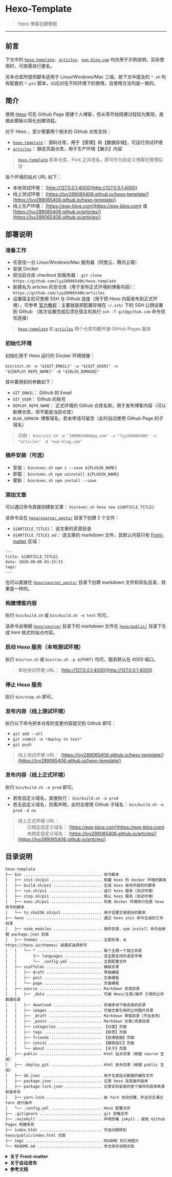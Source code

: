 # Hexo-Template

> Hexo 博客创建模板

------

## 前言

下文中的 [`hexo-template`](https://github.com/lyy289065406/hexo-template)、[`articles`](https://github.com/lyy289065406/articles)、[`exp-blog.com`](https://exp-blog.com) 均仅用于示例说明，实际使用时，可按需自行更名。

另本仓库所提供脚本适用于 Linux/Windows/Mac 三端，故下文中提及的 `*.sh` 均有配套的 `*.ps1` 脚本，以应对在不同环境下的使用，且使用方法均是一致的。


## 简介

使用 [Hexo](https://hexo.io/docs/) 可在 Github Page 搭建个人博客，但从零开始搭建过程较为繁琐，故做此模板以简化创建流程。

对于 Hexo ，至少需要两个相关的 Github 仓库支持：

- [`hexo-template`](https://github.com/lyy289065406/hexo-template)： 源码仓库，用于【管理】和【数据存储】，可运行测试环境
- [`articles`](https://github.com/lyy289065406/articles)： 静态页面仓库，用于生产环境【展示】内容

> [`hexo-template`](https://github.com/lyy289065406/hexo-template) 即本仓库，Fork 之并改名，即可作为自定义博客的管理后台


各个环境的站点 URL 如下：

- 本地测试环境： [http://127.0.0.1:4000](http://127.0.0.1:4000)
- 线上测试环境： [https://lyy289065406.github.io/hexo-template/](https://lyy289065406.github.io/hexo-template/)
- 线上生产环境： [https://exp-blog.com](https://exp-blog.com) 或 [https://lyy289065406.github.io/articles/](https://lyy289065406.github.io/articles/)


## 部署说明

### 准备工作

- 任意找一台 Linux/Windows/Mac 服务器（阿里云、腾讯云等）
- 安装 Docker
- 把当前仓库 checkout 到服务器： `git clone https://github.com/lyy289065406/hexo-template`
- 新建名为 articles 的空仓库（用于发布正式环境的博客内容）： `https://github.com/lyy289065406/articles`
- 设置宿主机可使用 SSH 与 Github 连接（用于把 Hexo 内容发布到正式环境），可参考 [官方教程](https://help.github.com/en/articles/connecting-to-github-with-ssh)：主要就是把配置存储在 `~/.ssh/` 下的 SSH 公钥设置到 Github （首次设置完成后须在宿主机执行 `ssh -T git@github.com` 命令信任连接）

> [`hexo-template`](https://github.com/lyy289065406/hexo-template) 和 [`articles`](https://github.com/lyy289065406/articles) 两个仓库均要开通 GitHub Pages 服务


### 初始化环境

初始化用于 Hexo 运行的 Docker 环境镜像：

`bin/init.sh -e "${GIT_EMAIL}" -u "${GIT_USER}" -n "${DEPLOY_REPO_NAME}" -d "${BLOG_DOMAIN}"`

其中要用到的参数如下：

- `GIT_EMAIL`： Github 的 Email
- `GIT_USER`： Github 的账号
- `DEPLOY_REPO_NAME`： 正式环境的 Github 仓库名称，用于发布博客内容（可以新建仓库，但不能是当前仓库）
- `BLOG_DOMAIN`: 博客域名，若未申请可留空（此时自动使用 Github Page 的子域名）

> 示例： `bin/init.sh -e "289065406@qq.com" -u "lyy289065406" -n "articles" -d "exp-blog.com"`


### 插件安装（可选） 

- 安装： `bin/exec.sh npm i --save ${PLUGIN_NAME}`
- 卸载： `bin/exec.sh npm uninstall ${PLUGIN_NAME}`
- 更新： `bin/exec.sh npm install --save`


### 添加文章

可以通过命令直接创建新文章： `bin/exec.sh hexo new ${ARTICLE_TITLE}`

该命令会在 [`hexo/source/_posts/`](hexo/source/_posts) 目录下创建 2 个文件：

- `${ARTICLE_TITLE}`： 该文章的资源目录
- `${ARTICLE_TITLE}.md`： 该文章的 markdown 文件，其默认内容只有 [Front-matter](https://hexo.io/zh-cn/docs/front-matter.html) 区域：

```
---
title: ${ARTICLE_TITLE}
date: 2020-09-06 03:15:13
tags:
---
```

也可以直接在 [`hexo/source/_posts/`](hexo/source/_posts) 目录下创建 markdown 文件和同名目录，效果是一样的。


### 构建博客内容

执行 `bin/build.sh` 或 `bin/build.sh -e test` 均可。

该命令会根据 [`hexo/source/`](hexo/source) 目录下的 markdown 文件在 [`hexo/public/`](hexo/public) 目录下生成 html 格式的站点内容。


### 启动 Hexo 服务（本地测试环境）

执行 `bin/run.sh` 或 `bin/run.sh -p ${PORT}` 均可，服务默认在 4000 端口。

> 本地测试环境 URL： [http://127.0.0.1:4000](http://127.0.0.1:4000) 


### 停止 Hexo 服务

执行 `bin/stop.sh` 即可。


### 发布内容（线上测试环境）

执行以下命令把本仓库的变更内容提交到 Github 即可：

- `git add --all`
- `git commit -m "deploy to test"`
- `git push`

> 线上测试环境 URL： [https://lyy289065406.github.io/hexo-template/](https://lyy289065406.github.io/hexo-template/)


### 发布内容（线上正式环境）

执行 `bin/build.sh -e prod` 即可。

- 若有自定义域名，直接执行： `bin/build.sh -e prod`
- 若无自定义域名，则需声明，此时会使用 Github 子域名： `bin/build.sh -e prod -d no`

> 线上正式环境 URL：
<br/>　　已绑定自定义域名： [https://exp-blog.com](https://exp-blog.com) 
<br/>　　未绑定自定义域名： [https://lyy289065406.github.io/articles/](https://lyy289065406.github.io/articles/)


## 目录说明

```
hexo-template
├── bin .................................. 命令脚本
│   ├── init.sh/ps1 ...................... 构建 hexo 的 docker 环境的脚本
│   ├── build.sh/ps1 ..................... 生成 hexo 发布内容的的脚本
│   ├── run.sh/ps1 ....................... 运行 hexo 服务（测试环境）
│   ├── stop.sh/ps1 ...................... 停止 hexo 服务（测试环境）
│   ├── exec.sh/ps1 ...................... 利用 docker 环境执行任意 hexo 命令的脚本
│   └── to_sha256.sh/ps1 ................. 用于设置文章密码的脚本
├── hexo ................................. 通过 hexo init 命令生成的工作目录
│   ├── node_modules ..................... 插件目录，npm install 命令会根据 package.json 安装
│   ├── themes ........................... 主题目录，从 https://hexo.io/themes/ 按喜好选择即可
│   │   └── * ............................ 每个主题一个独立目录
│   │       ├── languages ................ 该主题支持的语言环境
│   │       └── _config.yml .............. 主题配置文件
│   ├── scaffolds ........................ 模板目录
│   │   ├── draft ........................ 草稿模板
│   │   ├── post ......................... 文章模板
│   │   └── page ......................... 页面模板
│   ├── source ........................... Markdown 资源目录
│   │   ├── _data ........................ 可被 Hexo/主题/插件 引用的公共数据目录
│   │   ├── download ..................... 存储本地下载资源的目录
│   │   ├── images ....................... 可被文章引用的公共图片目录
│   │   ├── _draft ....................... Markdown 草稿目录（不会发布）
│   │   ├── _posts ....................... Markdown 文章/资源目录
│   │   ├── categories ................... 【分类】页面
│   │   ├── tags ......................... 【标签】页面
│   │   ├── friends ...................... 【友情链接】页面
│   │   ├── concat ....................... 【解锁指引】页面
│   │   └── about ........................ 【关于】页面
│   ├── public ........................... Html 站点目录（根据 source 生成）
│   ├── .deploy_git ...................... Html 发布目录（根据 public 生成）
│   ├── db.json .......................... 用于生成站点数据的缓存文件
│   ├── package.json ..................... 记录 hexo 及其插件版本
│   ├── package-lock.json ................ 记录实际安装的各个插件的具体来源和版本号
│   ├── yarn.lock ........................ 由 Yarn 自动创建，并且完全通过 Yarn 进行操作
│   └── _config.yml ...................... Hexo 配置文件
├── .gitignore ........................... git 忽略文件
├── .nojekyll ............................ 声明忽略 jekyll ，避免 Github Pages 构建失败
├── index.html ........................... 可自动跳转到 hexo/public/index.html 页面 
├── imgs ................................. README 的引用图片 
└── README.md ............................ 本仓库的说明文档
```


<details>
<summary><b>关于 Front-matter</b></summary>
<br/>


Hexo 的 Markdown 文章头部支持设置 `Front-matter` 区域，该区域的可选配置如下：

> 所有配置项均为**非必填**的，但仍然建议至少填写 `title` 和 `date` 的值

| 配置选项 | 默认值 | 描述 |
|:-----:|:-----:|:-----|
| title | `Markdown` 的文件标题 | 文章标题，强烈建议填写此选项 |
| date | 文件创建时的日期时间 | 发布时间，强烈建议填写此选项，且最好保证全局唯一 |
| author | 根 `_config.yml` 中的 `author` | 文章作者 |
| img | `featureImages` 中的某个值 | 文章特征图，推荐使用图床(腾讯云、七牛云、又拍云等)来做图片的路径.如: `http://xxx.com/xxx.jpg` |
| top | `true` | 推荐文章（文章是否置顶），如果 `top` 值为 `true`，则会作为首页推荐文章 |
| cover | `false` | `v1.0.2`版本新增，表示该文章是否需要加入到首页轮播封面中 |
| coverImg | 无 | `v1.0.2`版本新增，表示该文章在首页轮播封面需要显示的图片路径，如果没有，则默认使用文章的特色图片 |
| password | 无 | 文章阅读密码，如果要对文章设置阅读验证密码的话，就可以设置 `password` 的值，该值必须是用 `SHA256` 加密后的密码，防止被他人识破。前提是在主题的 `config.yml` 中激活了 `verifyPassword` 选项 |
| toc | `true` | 是否开启 TOC，可以针对某篇文章单独关闭 TOC 的功能。前提是在主题的 `config.yml` 中激活了 `toc` 选项 |
| mathjax | `false` | 是否开启数学公式支持 ，本文章是否开启 `mathjax`，且需要在主题的 `_config.yml` 文件中也需要开启才行 |
| summary | 无 | 文章摘要，自定义的文章摘要内容，如果这个属性有值，文章卡片摘要就显示这段文字，否则程序会自动截取文章的部分内容作为摘要 |
| categories | 无 | 文章分类，本主题的分类表示宏观上大的分类，只建议一篇文章一个分类 |
| tags | 无 | 文章标签，一篇文章可以多个标签 |
| keywords | 文章标题 | 文章关键字，SEO 时需要 |
| reprintPolicy | cc_by | 文章转载规则， 可以是 cc_by, cc_by_nd, cc_by_sa, cc_by_nc, cc_by_nc_nd, cc_by_nc_sa, cc0, noreprint 或 pay 中的一个 |

> **注意**:
> 1. 如果 `img` 属性不填写的话，文章特色图会根据文章标题的 `hashcode` 的值取余，然后选取主题中对应的特色图片，从而达到让所有文章都的特色图**各有特色**。
> 2. `date` 的值尽量保证每篇文章是唯一的，因为本主题中 `Gitalk` 和 `Gitment` 识别 `id` 是通过 `date` 的值来作为唯一标识的。
> 3. 如果要对文章设置阅读验证密码的功能，不仅要在 Front-matter 中设置采用了 SHA256 加密的 password 的值，还需要在主题的 `_config.yml` 中激活了配置。有些在线的 SHA256 加密的地址，可供你使用：[开源中国在线工具](http://tool.oschina.net/encrypt?type=2)、[chahuo](http://encode.chahuo.com/)、[站长工具](http://tool.chinaz.com/tools/hash.aspx)。
> 4. 可以在文章md文件的 front-matter 中指定 reprintPolicy 来给单个文章配置转载规则


最简示例：

```yaml
---
title: typora-vue-theme主题介绍
date: 2018-09-07 09:25:00
---
```

最全示例：

```yaml
---
title: 文章标题
date: 2018-09-07 09:25:00
author: EXP
img: /source/images/xxx.jpg
top: true
cover: true
coverImg: /images/1.jpg
password: 8d969eef6ecad3c29a3a629280e686cf0c3f5d5a86aff3ca12020c923adc6c92
toc: false
mathjax: false
summary: 这是你自定义的文章摘要内容，如果这个属性有值，文章卡片摘要就显示这段文字，否则程序会自动截取文章的部分内容作为摘要
categories: Markdown
tags:
  - Typora
  - Markdown
---
```

</details>

<details>
<summary><b>关于自动发布</b></summary>
<br/>

如前面定义：

- [`hexo-template`](https://github.com/lyy289065406/hexo-template)： 源码仓库
- [`articles`](https://github.com/lyy289065406/articles)： 静态页面仓库

【源码仓库】适用于 GitHub Action 自动发布到【静态页面仓库】，具体步骤如下：

先在本地执行命令 `ssh-keygen -f github-deploy-key` 生成 ssh 密钥对，当前目录下会有 `github-deploy-key` 和 `github-deploy-key.pub` 两个文件。

在【源码仓库】新增 Secrets ： `Settings -> Secrets -> Add a new secret`，其中 Name 为 `DEPLOY_PRIVATE_KEY`， Value 为 `github-deploy-key` 的内容。

另外确保【源码仓库】已有这些 Secrets （如前文）：

- `GIT_EMAIL`： Github 的 Email
- `GIT_USER`： Github 的账号
- `DEPLOY_REPO_NAME`： 正式环境的 Github 仓库名称，用于发布博客内容（可以新建仓库，但不能是当前仓库）
- `BLOG_DOMAIN`: 博客域名，若未申请可留空（此时自动使用 Github Page 的子域名）

![](./imgs/1.png)

在【静态页面仓库】新增 Deploy Key ： `Settings -> Deploy keys -> Add deploy key`，其中 Title 为 `DEPLOY_PUBLIC_KEY`，  Key 为 `github-deploy-key.pub` 的内容，同时勾选 `Allow write access`。

![](./imgs/2.png)

尔后每次提交内容到【源码仓库】时，都会自动触发 [GitHub Action](.github/workflows/auto_deploy.yml)，发布更新内容到【静态页面仓库】。

</details>


<details>
<summary><b>参考文档</b></summary>
<br/>

- 《[Hexo 指引手册](https://hexo.io/zh-cn/docs/)》
- 《[Hexo 主题列表](https://hexo.io/themes/)》
- 《[Hexo 目录结构](https://yuchen-lea.github.io/2016-01-18-hexo-dir-struct/)》
- 《[Github Pages部署个人博客（Hexo篇）](https://juejin.im/post/6844903590369181703)》
- 《[GitHub+Hexo 搭建个人网站详细教程](https://zhuanlan.zhihu.com/p/26625249)》
- 《[基于Docker的Hexo博客搭建](https://chunchengwei.github.io/ruan-jian/ji-yu-docker-de-hexo-bo-ke-da-jian/)》
- 《[基于Hexo的matery主题搭建博客并深度优化](https://juejin.im/post/6844904082042257415)》
- 《[Hexo 主题 Matery 配置](https://juejin.im/post/6844904147922190344)》
- 《[Hexo - 使文章依文章分類為資料夾名稱置放](https://usedfire.net/Notes/Hexo/make-hexo-post-category-by-folder/)》
- 《[自动化多线部署 Hexo 博客](https://senorui.top/posts/17d1.html)》
- 《[利用 Github Actions 自动部署 Hexo 博客](https://sanonz.github.io/2020/deploy-a-hexo-template-from-github-actions/)》
  

</details>
